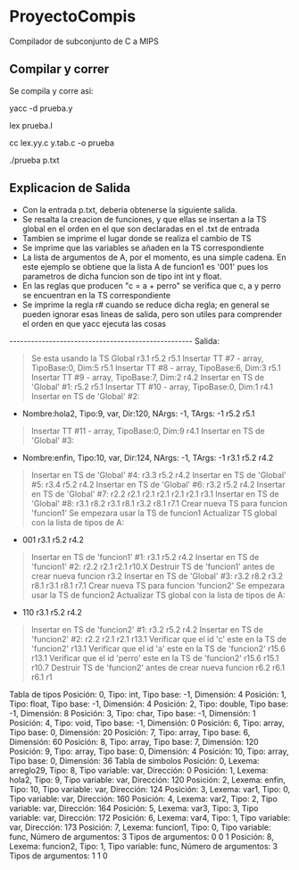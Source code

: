 # ProyectoCompis
Compilador de subconjunto de C a MIPS

## Compilar y correr

Se compila y corre asi:

yacc -d prueba.y

lex prueba.l

cc lex.yy.c y.tab.c -o prueba

./prueba p.txt


## Explicacion de Salida
- Con la entrada p.txt, deberia obtenerse la siguiente salida.
- Se resalta la creacion de funciones, y que ellas se insertan a la TS global en el orden en el que son declaradas en el .txt de entrada
- Tambien se imprime el lugar donde se realiza el cambio de TS
- Se imprime que las variables se añaden en la TS correspondiente
- La lista de argumentos de A, por el momento, es una simple cadena. En este ejemplo se obtiene que la lista A de funcion1 es '001' pues los parametros de dicha funcion son de tipo int int y float.
- En las reglas que producen "c = a + perro" se verifica que c, a y perro se encuentran en la TS correspondiente
- Se imprime la regla r# cuando se reduce dicha regla; en general se pueden ignorar esas lineas de salida, pero son utiles para comprender el orden en que yacc ejecuta las cosas

--------------------------------------------------- Salida:
> Se esta usando la TS Global
r3.1
r5.2
r5.1
> Insertar TT #7 - array, TipoBase:0, Dim:5
r5.1
> Insertar TT #8 - array, TipoBase:6, Dim:3
r5.1
> Insertar TT #9 - array, TipoBase:7, Dim:2
r4.2
> Insertar en TS de 'Global' #1:
r5.2
r5.1
> Insertar TT #10 - array, TipoBase:0, Dim:1
r4.1
> Insertar en TS de 'Global' #2:
 - Nombre:hola2, Tipo:9, var, Dir:120, NArgs: -1, TArgs: -1
r5.2
r5.1
> Insertar TT #11 - array, TipoBase:0, Dim:9
r4.1
> Insertar en TS de 'Global' #3:
 - Nombre:enfin, Tipo:10, var, Dir:124, NArgs: -1, TArgs: -1
r3.1
r5.2
r4.2
> Insertar en TS de 'Global' #4:
r3.3
r5.2
r4.2
> Insertar en TS de 'Global' #5:
r3.4
r5.2
r4.2
> Insertar en TS de 'Global' #6:
r3.2
r5.2
r4.2
> Insertar en TS de 'Global' #7:
r2.2
r2.1
r2.1
r2.1
r2.1
r2.1
r3.1
> Insertar en TS de 'Global' #8:
r3.1
r8.2
r3.1
r8.1
r3.2
r8.1
r7.1
> Crear nueva TS para funcion 'funcion1'
> Se empezara usar la TS de funcion1
> Actualizar TS global con la lista de tipos de A:
 - 001
r3.1
r5.2
r4.2
> Insertar en TS de 'funcion1' #1:
r3.1
r5.2
r4.2
> Insertar en TS de 'funcion1' #2:
r2.2
r2.1
r2.1
r10.X
> Destruir TS de 'funcion1' antes de crear nueva funcion
r3.2
> Insertar en TS de 'Global' #3:
r3.2
r8.2
r3.2
r8.1
r3.1
r8.1
r7.1
> Crear nueva TS para funcion 'funcion2'
> Se empezara usar la TS de funcion2
> Actualizar TS global con la lista de tipos de A:
 - 110
r3.1
r5.2
r4.2
> Insertar en TS de 'funcion2' #1:
r3.2
r5.2
r4.2
> Insertar en TS de 'funcion2' #2:
r2.2
r2.1
r2.1
r13.1
> Verificar que el id 'c' este en la TS de 'funcion2'
r13.1
> Verificar que el id 'a' este en la TS de 'funcion2'
r15.6
r13.1
> Verificar que el id 'perro' este en la TS de 'funcion2'
r15.6
r15.1
r10.7
> Destruir TS de 'funcion2' antes de crear nueva funcion
r6.2
r6.1
r6.1
r1


Tabla de tipos
Posición: 0, Tipo: int, Tipo base: -1, Dimensión: 4
Posición: 1, Tipo: float, Tipo base: -1, Dimensión: 4
Posición: 2, Tipo: double, Tipo base: -1, Dimensión: 8
Posición: 3, Tipo: char, Tipo base: -1, Dimensión: 1
Posición: 4, Tipo: void, Tipo base: -1, Dimensión: 0
Posición: 6, Tipo: array, Tipo base: 0, Dimensión: 20
Posición: 7, Tipo: array, Tipo base: 6, Dimensión: 60
Posición: 8, Tipo: array, Tipo base: 7, Dimensión: 120
Posición: 9, Tipo: array, Tipo base: 0, Dimensión: 4
Posición: 10, Tipo: array, Tipo base: 0, Dimensión: 36
Tabla de simbolos
Posición: 0, Lexema: arreglo29, Tipo: 8, Tipo variable: var, Dirección: 0
Posición: 1, Lexema: hola2, Tipo: 9, Tipo variable: var, Dirección: 120
Posición: 2, Lexema: enfin, Tipo: 10, Tipo variable: var, Dirección: 124
Posición: 3, Lexema: var1, Tipo: 0, Tipo variable: var, Dirección: 160
Posición: 4, Lexema: var2, Tipo: 2, Tipo variable: var, Dirección: 164
Posición: 5, Lexema: var3, Tipo: 3, Tipo variable: var, Dirección: 172
Posición: 6, Lexema: var4, Tipo: 1, Tipo variable: var, Dirección: 173
Posición: 7, Lexema: funcion1, Tipo: 0, Tipo variable: func, Número de argumentos: 3
Tipos de argumentos: 0 0 1 
Posición: 8, Lexema: funcion2, Tipo: 1, Tipo variable: func, Número de argumentos: 3
Tipos de argumentos: 1 1 0 
